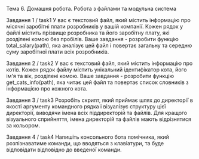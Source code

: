 Тема 6. Домашня робота. Робота з файлами та модульна система

Завдання 1 / task1
У вас є текстовий файл, який містить інформацію про місячні заробітні плати розробників у вашій компанії. 
Кожен рядок у файлі містить прізвище розробника та його заробітну плату, які розділені комою без пробілів.
Ваше завдання - розробити функцію total_salary(path), яка аналізує цей файл і повертає загальну та середню 
суму заробітної плати всіх розробників.

Завдання 2 / task2
У вас є текстовий файл, який містить інформацію про котів. Кожен рядок файлу містить унікальний ідентифікатор
кота, його ім'я та вік, розділені комою. Ваше завдання - розробити функцію get_cats_info(path), яка читає цей 
файл та повертає список словників з інформацією про кожного кота.

Завдання 3 / task3
Розробіть скрипт, який приймає шлях до директорії в якості аргументу командного рядка і візуалізує структуру 
цієї директорії, виводячи імена всіх піддиректорій та файлів. Для кращого візуального сприйняття, імена 
директорій та файлів мають відрізнятися за кольором.

Завдання 4 / task4
Напишіть консольного бота помічника, який розпізнаватиме команди, що вводяться з клавіатури, та буде 
відповідати відповідно до введеної команди.
